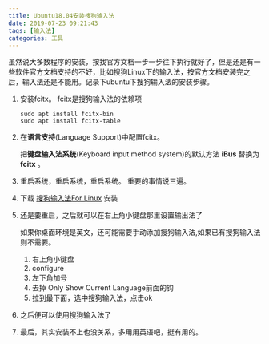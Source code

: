 ```yaml
---
title: Ubuntu18.04安装搜狗输入法
date: 2019-07-23 09:21:43
tags: [输入法]
categories: 工具
---
```

虽然说大多数程序的安装，按找官方文档一步一步往下执行就好了，但是还是有一些软件官方文档支持的不好，比如搜狗Linux下的输入法，按官方文档安装完之后，输入法还是不能用。记录下ubuntu下搜狗输入法的安装步骤。

1. 安装fcitx。 fcitx是搜狗输入法的依赖项

   ```
   sudo apt install fcitx-bin
   sudo apt install fcitx-table
   ```

2. 在**语言支持**(Language Support)中配置fcitx。

    把**键盘输入法系统**(Keyboard input method system)的默认方法 **iBus** 替换为 **fcitx** 。

3. 重启系统，重启系统，重启系统。 重要的事情说三遍。

4. 下载 [搜狗输入法For Linux](https://pinyin.sogou.com/linux/?r=pinyin) 安装

5. 还是要重启，之后就可以在右上角小键盘那里设置输出法了  

    如果你桌面环境是英文，还可能需要手动添加搜狗输入法,如果已有搜狗输入法则不需要。
    1. 右上角小键盘
    2. configure
    3. 左下角加号
    4. 去掉 Only Show Current Language前面的钩
    5. 拉到最下面，选中搜狗输入法，点击ok

6. 之后便可以使用搜狗输入法了

6. 最后，其实安装不上也没关系，多用用英语吧，挺有用的。